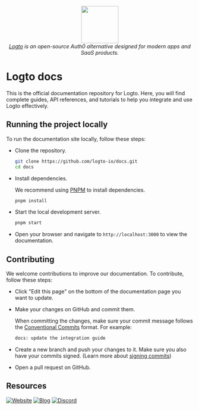 <p align="center">
  <a href="https://logto.io" target="_blank" align="center" alt="Logto Logo">
      <img src="https://github.com/logto-io.png" width="100">
  </a>
  <br/>
  <span><i><a href="https://logto.io" target="_blank">Logto</a> is an open-source Auth0 alternative designed for modern apps and SaaS products.</i></span>
</p>

# Logto docs

This is the official documentation repository for Logto. Here, you will find complete guides, API references, and tutorials to help you integrate and use Logto effectively.

## Running the project locally

To run the documentation site locally, follow these steps:

- Clone the repository.

  ```bash
  git clone https://github.com/logto-io/docs.git
  cd docs
  ```

- Install dependencies.

  We recommend using [PNPM](https://pnpm.io/) to install dependencies.

  ```bash
  pnpm install
  ```

- Start the local development server.

  ```bash
  pnpm start
  ```

- Open your browser and navigate to `http://localhost:3000` to view the documentation.

## Contributing

We welcome contributions to improve our documentation. To contribute, follow these steps:

- Click "Edit this page" on the bottom of the documentation page you want to update.

- Make your changes on GitHub and commit them.

  When committing the changes, make sure your commit message follows the [Conventional Commits](https://www.conventionalcommits.org/en/v1.0.0/) format. For example:

  ```txt
  docs: update the integration guide
  ```

- Create a new branch and push your changes to it. Make sure you also have your commits signed. (Learn more about [signing commits](https://docs.github.com/en/authentication/managing-commit-signature-verification/signing-commits))

- Open a pull request on GitHub.

## Resources

[![Website](https://img.shields.io/badge/website-logto.io-8262F8.svg)](https://logto.io)
[![Blog](https://img.shields.io/badge/blog-logto.io-green.svg)](https://blog.logto.io)
[![Discord](https://img.shields.io/discord/965845662535147551?logo=discord&logoColor=ffffff&color=7389D8&cacheSeconds=600)](https://discord.gg/UEPaF3j5e6)
